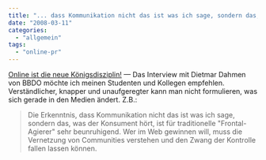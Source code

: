 ```yaml
---
title: "... dass Kommunikation nicht das ist was ich sage, sondern das, was der Konsument hört"
date: "2008-03-11"
categories: 
  - "allgemein"
tags: 
  - "online-pr"
---
```


[Online ist die neue Königsdisziplin!](http://derstandard.at/?url=/?id=3256712 "derStandard.at") — Das Interview mit Dietmar Dahmen von BBDO möchte ich meinen Studenten und Kollegen empfehlen. Verständlicher, knapper und unaufgeregter kann man nicht formulieren, was sich gerade in den Medien ändert. Z.B.:

> Die Erkenntnis, dass Kommunikation nicht das ist was ich sage, sondern das, was der Konsument hört, ist für traditionelle "Frontal-Agierer" sehr beunruhigend. Wer im Web gewinnen will, muss die Vernetzung von Communities verstehen und den Zwang der Kontrolle fallen lassen können.
